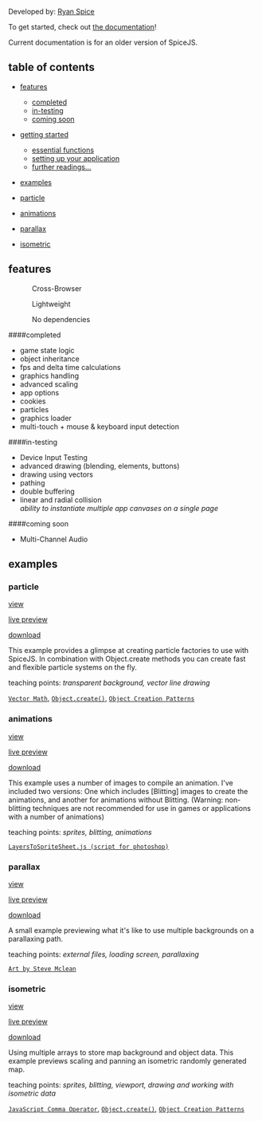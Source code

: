 [examples]: #examples
[particle]: #particle
[animations]: #animations
[parallax]: #parallax
[isometric]: #isometric

[getting started]: #getting-started
[essential functions]: #essential-functions
[setting up your application]: #setting-up-your-application
[coming soon]: #coming-soon
[further readings...]: #further-readings
[features]: #features

[completed]:$completed;
[in-testing]:$in-testing;

Developed by: [Ryan Spice](http://twitter.com/ryanspice/)

To get started, check out [the documentation](http://js.ryanspice.com)!

Current documentation is for an older version of SpiceJS.

## table of contents

* [features][features]

	* [completed][completed]
	* [in-testing][in-testing]
	* [coming soon][coming soon]
* [getting started][getting started]
	* [essential functions][essential functions]
	* [setting up your application][setting up your application]
	* [further readings...][further readings...]

* [examples][examples]
 * [particle][particle]
 * [animations][animations]
 * [parallax][parallax]
 * [isometric][isometric]

## features	 

<ul>
	 <ul>Cross-Browser</ul>
	 <ul>Lightweight</ul>
	  <ul>No dependencies</ul>
</ul>

####completed
<ul>
	<li>game state logic</li>
	<li>object inheritance </li>
	<li>fps and delta time calculations</li>
	<li>graphics handling</li>
	<li>advanced scaling</li>
	<li>app options</li>
	<li>cookies</li>
	<li>particles</li>
	<li>graphics loader</li>
	<li>multi-touch + mouse & keyboard input detection</li>
</ul>

####in-testing
<ul>
	<li>Device Input Testing </li>
	<li>advanced drawing (blending, elements, buttons)</li>
	<li>drawing using vectors</li>
	<li>pathing</li>
	<li>double buffering</li>
	<li>linear and radial collision</li>
	<i>ability to instantiate multiple app canvases on a single page</i>
</ul>

####coming soon
 <ul>
	 <li>Multi-Channel Audio</li>
 </ul>


## examples

### particle

[view](https://github.com/ryanspice/spice.js/tree/master/0.6.71.15.08.01/examples/particles)

[live preview](https://ryanspice.com/rain/)

[download](https://github.com/ryanspice/spice.js/blob/master/0.6.71.15.08.01/examples/particles/particles.7z)

This example provides a glimpse at creating particle factories to use with SpiceJS. In combination with Object.create methods you can create fast and flexible particle systems on the fly.

teaching points: <i>transparent background, vector line drawing</i>

[```Vector Math```](http://higherorderfun.com/blog/2012/06/03/math-for-game-programmers-05-vector-cheat-sheet/), [```Object.create()```](http://www.htmlgoodies.com/beyond/javascript/object.create-the-new-way-to-create-objects-in-javascript.html), [```Object Creation Patterns```](http://www.htmlgoodies.com/html5/javascript/some-useful-javascript-object-creation-patterns.html#fbid=T4GDU9yVQOc)

### animations

[view](https://github.com/ryanspice/spice.js/tree/master/0.6.71.15.08.01/examples/animation)

[live preview](http://js.ryanspice.com/background/trees/)

[download](https://github.com/ryanspice/spice.js/blob/master/0.6.71.15.08.01/examples/animation/animation.7z)

This example uses a number of images to compile an animation. I've included two versions: One which includes [Blitting] images to create the animations, and another for animations without Blitting. (Warning: non-blitting techniques are not recommended for use in games or applications with a number of animations)

teaching points: <i>sprites, blitting, animations</i>

[```LayersToSpriteSheet.js (script for photoshop)```](https://ryanspice.com/js/LayersToSpriteSheet.js)

### parallax

[view](https://github.com/ryanspice/spice.js/tree/master/0.6.71.15.08.01/examples/parallax)

[live preview](http://js.ryanspice.com/background/)

[download](https://github.com/ryanspice/spice.js/blob/master/0.6.71.15.08.01/examples/parallax/parallax.7z)

A small example previewing what it's like to use multiple backgrounds on a parallaxing path.

teaching points: <i>external files, loading screen, parallaxing</i>

[```Art by Steve Mclean```](https://www.linkedin.com/pub/steve-mclean/76/b5b/25a)

### isometric

[view](https://github.com/ryanspice/spice.js/tree/master/0.6.71.15.08.01/examples/isometric)

[live preview](https://ryanspice.com/isometric)

[download](https://github.com/ryanspice/spice.js/blob/master/0.6.71.15.08.01/examples/isometric/isometric.7z)

Using multiple arrays to store map background and object data. This example previews scaling and panning an isometric randomly generated map.

teaching points: <i>sprites, blitting, viewport, drawing and working with isometric data</i>

[```JavaScript Comma Operator```](http://javascriptweblog.wordpress.com/2011/04/04/the-javascript-comma-operator/?utm_source=feedburner&utm_medium=feed&utm_campaign=Feed%3A+JavascriptJavascript+%28JavaScript%2C+JavaScript%29), [```Object.create()```](http://www.htmlgoodies.com/beyond/javascript/object.create-the-new-way-to-create-objects-in-javascript.html), [```Object Creation Patterns```](http://www.htmlgoodies.com/html5/javascript/some-useful-javascript-object-creation-patterns.html#fbid=T4GDU9yVQOc)

